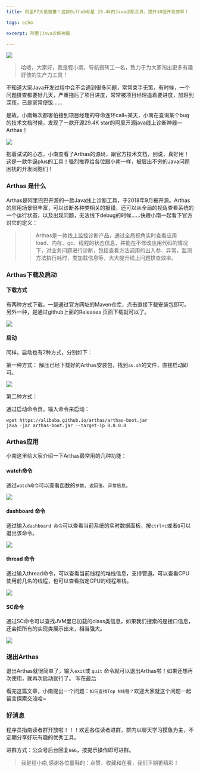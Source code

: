 ```yaml
---
title: 阿里P7大佬强推！这款Github标星 29.4k的Java诊断工具，提升10倍开发效率！

tags: echo

excerpt: 阿里|Java诊断神器

---
```


![](https://navtool.gitee.io/blog/assets/imgs/20221020/102000.png)

> 哈喽，大家好，我是程小南，导航搬砖工一名，致力于为大家淘出更多有趣好使的生产力工具！

不知道大家Java开发过程中会不会遇到很多问题，常常束手无策，有时候，一个问题排查都要好几天，严重拖后了项目进度，常常被项目经理追着要进度，加班到深夜，已是家常便饭......

是故，小南每次都害怕接到项目经理的夺命连环call~某天，小南在查询某个bug的技术文档时候，发现了一款开源29.4K star的阿里开源java线上诊断神器—Arthas！

![](https://navtool.gitee.io/blog/assets/imgs/20221020/102001.png)

抱着试试的心态，小南查看了Arthas的源码，跟官方技术文档，别说，真好用！这是一款牛逼plus的工具！强烈推荐给各位跟小南一样，被层出不穷的Java问题困扰的开发同胞们！

### Arthas 是什么

Arthas是阿里巴巴开源的一款Java线上诊断工具，于2018年9月被开源。Arthas的应用场景很丰富，可以诊断各种类相关的报错，还可以从全局的视角查看系统的一个运行状态，以及出现问题，无法线下debug的时候......快跟小南一起看下官方对它的定义：

>> Arthas是一款线上监控诊断产品，通过全局视角实时查看应用 load、内存、gc、线程的状态信息，并能在不修改应用代码的情况下，对业务问题进行诊断，包括查看方法调用的出入参、异常，监测方法执行耗时，类加载信息等，大大提升线上问题排查效率。

### Arthas下载及启动

#### 下载方式

有两种方式下载，一是通过官方网址的Maven仓库，点击直接下载安装包即可。另外一种，是通过github上面的Releases 页面下载就可以了。

![](https://navtool.gitee.io/blog/assets/imgs/20221020/102002.png)

#### 启动

同样，启动也有2种方式，分别如下：

第一种方式：
解压已经下载好的Arthas安装包，找到`as.sh`的文件，直接启动即可。

![](https://navtool.gitee.io/blog/assets/imgs/20221020/102003.png)

第二种方式：

通过启动命令页，输入命令来启动：
```
wget https://alibaba.github.io/arthas/arthas-boot.jar
java -jar arthas-boot.jar --target-ip 0.0.0.0
```

### Arthas应用

小南这里给大家介绍一下Arthas最常用的几种功能：

#### watch命令

通过`watch命令`可以查看函数的`参数`、`返回值`、`异常信息`。

![](https://navtool.gitee.io/blog/assets/imgs/20221020/102004.png)

#### dashboard 命令

通过输入`dashboard 命令`可以查看当前系统的实时数据面板，按`ctrl+c`或者`Q`可以退出该命令。

![](https://navtool.gitee.io/blog/assets/imgs/20221020/102005.png)

#### thread 命令

通过输入thread命令，可以查看当前线程的堆栈信息，支持管道。可以查看CPU使用前几名的线程，也可以查看指定CPU的线程堆栈。

![](https://navtool.gitee.io/blog/assets/imgs/20221020/102006.png)

#### SC命令

通过SC命令可以查找JVM里已加载的class类信息，如果我们搜索的是接口信息，还会把所有的实现类展示出来，相当强大。

![](https://navtool.gitee.io/blog/assets/imgs/20221020/102007.png)

### 退出Arthas

退出Arthas就很简单了，输入`exit`或 `quit` 命令就可以退出Arthas啦！如果还想再次使用，就再次启动就行了。
写在最后

看完这篇文章，小南提出一个问题：`如何查找Top N线程？`欢迎大家就这个问题一起留言探索交流哈~

### 好消息

程序员指南读者群开放啦！！！欢迎各位读者进群，群内以聊天学习摸鱼为主，不定期分享好玩有趣的优秀工具。

进群方式：公众号后台回复`666`，按提示操作即可进群。

> 我是程小南,感谢各位童鞋的：点赞、收藏和在看，我们下期更精彩！

